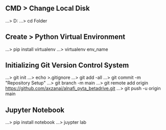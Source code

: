 ## CMD > Change Local Disk 
...> D:
...> cd Folder

## Create > Python Virtual Environment
...> pip install virtualenv
...> virtualenv env_name

## Initializing Git Version Control System
...> git init
...> echo >.gitignore <!-- Creation of Gitignore File -->
...> git add -all
...> git commit -m "Repository Setup"
...> git branch -m main
...> git remote add origin https://github.com/axzanai/alnafi_pyta_betadrive.git
...> git push -u origin main

## Jupyter Notebook
...> pip install notebook
...> juypter lab <!-- Open Jupyter Lab in the Browser -->

